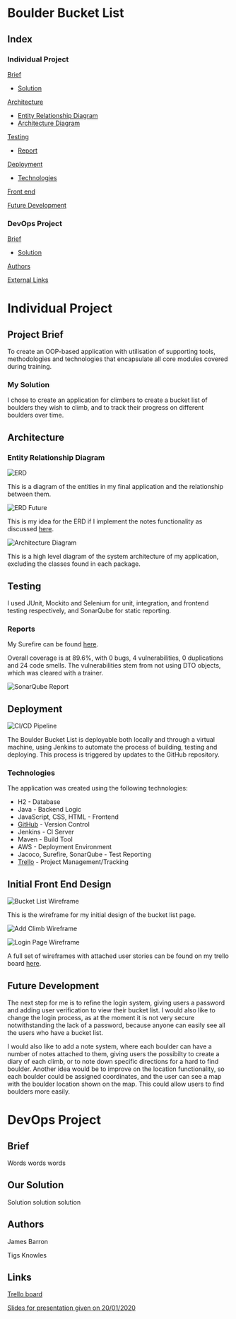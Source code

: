 # Boulder Bucket List

## Index

### Individual Project

[Brief](#brief)
 * [Solution](#solution)
 
[Architecture](#architecture)
 * [Entity Relationship Diagram](#erd)
 * [Architecture Diagram](#arch)

[Testing](#testing)
 * [Report](#report)
 
[Deployment](#deployment)
 * [Technologies](#tech)

[Front end](#frontEnd)

[Future Development](#future)

### DevOps Project

[Brief](#devopsbrief)
 * [Solution](#devopssolution)

[Authors](#auth)

[External Links](#links)

# Individual Project

<a name="brief"></a>
## Project Brief
 
To create an OOP-based application with utilisation of supporting tools, methodologies and technologies that encapsulate all core modules covered during training.
 
<a name="solution"></a>
### My Solution
 
I chose to create an application for climbers to create a bucket list of boulders they wish to climb, and to track their progress on different boulders over time.

<a name="architecture"></a>
## Architecture

<a name="erd"></a>
### Entity Relationship Diagram
![ERD](/Documentation/erd.png)

This is a diagram of the entities in my final application and the relationship between them.

![ERD Future](/Documentation/erdFuture.png)

This is my idea for the ERD if I implement the notes functionality as discussed [here](#future).

<a name="arch"></a>
![Architecture Diagram](/Documentation/architecture.png)

This is a high level diagram of the system architecture of my application, excluding the classes found in each package.

<a name="testing"></a>
## Testing

I used JUnit, Mockito and Selenium for unit, integration, and frontend testing respectively, and SonarQube for static reporting.

<a name="report"></a>
### Reports

My Surefire can be found [here](/Documentation/SurefireReport.pdf).

Overall coverage is at 89.6%, with 0 bugs, 4 vulnerabilities, 0 duplications and 24 code smells. The vulnerabilities stem from not using DTO objects, which was cleared with a trainer.

![SonarQube Report](/Documentation/SonarQube.png)


<a name="deployment"></a>
## Deployment
![CI/CD Pipeline](/Documentation/CICDPipeline.png)

The Boulder Bucket List is deployable both locally and through a virtual machine, using Jenkins to automate the process of building, testing and deploying. This process is triggered by updates to the GitHub repository.

<a name="tech"></a>
### Technologies

The application was created using the following technologies:
 * H2 - Database
 * Java - Backend Logic
 * JavaScript, CSS, HTML - Frontend
 * [GitHub](https://github.com/j97b/boulder-bucket-list.git) - Version Control
 * Jenkins - CI Server
 * Maven - Build Tool
 * AWS - Deployment Environment
 * Jacoco, Surefire, SonarQube - Test Reporting
 * [Trello](https://trello.com/b/smf3HVHB/bouldering-bucket-list) - Project Management/Tracking

<a name="frontEnd"></a>
## Initial Front End Design
![Bucket List Wireframe](/Documentation/bucketListPage.png)

This is the wireframe for my initial design of the bucket list page.

![Add Climb Wireframe](/Documentation/addClimb.png)


![Login Page Wireframe](/Documentation/loginPage.png)

A full set of wireframes with attached user stories can be found on my trello board [here](https://trello.com/b/smf3HVHB/bouldering-bucket-list).

<a name="future"></a>
## Future Development

The next step for me is to refine the login system, giving users a password and adding user verification to view their bucket list. I would also like to change the login process, as at the moment it is not very secure notwithstanding the lack of a password, because anyone can easily see all the users who have a bucket list.

I would also like to add a note system, where each boulder can have a number of notes attached to them, giving users the possibilty to create a diary of each climb, or to note down specific directions for a hard to find boulder. Another idea would be to improve on the location functionality, so each boulder could be assigned coordinates, and the user can see a map with the boulder location shown on the map. This could allow users to find boulders more easily.



# DevOps Project

<a name="devopsbrief"></a>
## Brief

Words words words

<a name="devopssolution"></a>
## Our Solution

Solution solution solution

<a name="auth"></a>
## Authors

James Barron

Tigs Knowles

<a name="links"></a>
## Links

[Trello board](https://trello.com/b/smf3HVHB/bouldering-bucket-list)

[Slides for presentation given on 20/01/2020](https://drive.google.com/file/d/1jSpfCxke0iwbbhMG-sXShDcBtMZq94Mp/view?usp=sharing)
